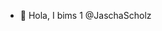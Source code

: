 - 👋 Hola, I bims 1 @JaschaScholz

<!---
JaschaScholz/JaschaScholz is a ✨ special ✨ repository because its `README.md` (this file) appears on your GitHub profile.
You can click the Preview link to take a look at your changes.
--->
